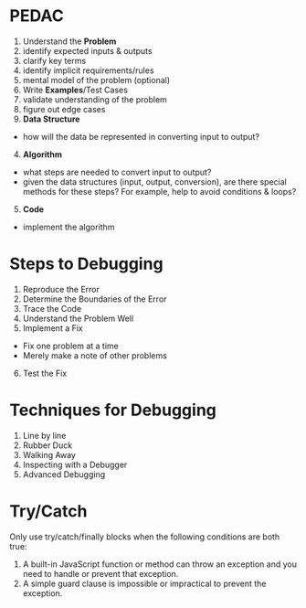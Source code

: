 # PEDAC
1. Understand the **Problem**
  1. identify expected inputs & outputs
  2. clarify key terms
  3. identify implicit requirements/rules
  4. mental model of the problem (optional)
2. Write **Examples**/Test Cases
  1. validate understanding of the problem
  2. figure out edge cases
3. **Data Structure**
  - how will the data be represented in converting input to output?
4. **Algorithm**
  - what steps are needed to convert input to output?
  - given the data structures (input, output, conversion), are there special methods for these steps? For example, help to avoid conditions & loops?
5. **Code**
  - implement the algorithm

# Steps to Debugging
1. Reproduce the Error
2. Determine the Boundaries of the Error
3. Trace the Code
4. Understand the Problem Well
5. Implement a Fix
  - Fix one problem at a time
  - Merely make a note of other problems
6. Test the Fix

# Techniques for Debugging
1. Line by line
2. Rubber Duck
3. Walking Away
4. Inspecting with a Debugger
5. Advanced Debugging

# Try/Catch
Only use try/catch/finally blocks when the following conditions are both true:
  1. A built-in JavaScript function or method can throw an exception and you need to handle or prevent that exception.
  2. A simple guard clause is impossible or impractical to prevent the exception.